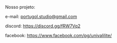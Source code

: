 Nosso projeto:

e-mail: portugol.studio@gmail.com

discord: https://discord.gg/fRW7Vq2

facebook: https://www.facebook.com/pg/univalilite/

